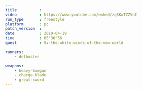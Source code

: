 ```yaml
---
title          :
video          : https://www.youtube.com/embed/zqSKuTZZVnI
run_type       : freestyle
platform       : pc
patch_version  :
date           : 2019-04-19
time           : 05'36"56
quest          : 9★-the-white-winds-of-the-new-world

runners:
    - delbuster

weapons:
    - heavy-bowgun
    - charge-blade
    - great-sword
---
```

